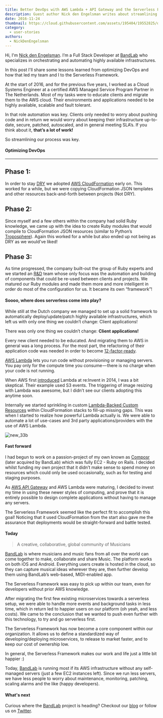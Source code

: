 ```yaml
---
title: Better DevOps with AWS Lambda + API Gateway and the Serverless Framework
description: Guest author Nick den Engelsman writes about streamlining DevOps and why he and his team at BandLab decided on AWS Lambda + API Gateway and the Serverless Framework.
date: 2016-11-24
thumbnail: https://cloud.githubusercontent.com/assets/195404/19552825/d3b728ee-96b1-11e6-85e2-5fd4b8714514.png
category:
  - user-stories
authors:
  - NickDenEngelsman
---
```


Hi, I'm [Nick den Engelsman](https://twitter.com/nickengelsman). I’m a Full Stack Developer at [BandLab](https://www.bandlab.com) who specializes in orchestrating and automating highly available infrastructures.

In this post I'll share some lessons learned from optimizing DevOps and how that led my team and I to the Serverless Framework.

At the start of 2016, and for the previous five years, I worked as a Cloud Systems Engineer at a certified AWS Managed Service Program Partner in The Netherlands. Most of my tasks were to educate clients and migrate them to the AWS cloud. Their environments and applications needed to be highly available, scalable and fault tolerant.

In that role automation was key. Clients only needed to worry about pushing code and in return we would worry about keeping their infrastructure up-to-date, secure, patched, autoscaled, and in general meeting SLA’s. If you think about it, **that’s a lot of work!**

So streamlining our process was key.

#### Optimizing DevOps
--------

**Phase 1:**
--------

In order to stay [DRY](https://en.wikipedia.org/wiki/Don%27t_repeat_yourself) we adopted [AWS CloudFormation](https://aws.amazon.com/cloudformation/) early on. This worked for a while, but we were copying CloudFormation JSON templates and other resources back-and-forth between projects (Not DRY).

**Phase 2:**
--------

Since myself and a few others within the company had solid Ruby knowledge, we came up with the idea to create Ruby modules that would compile to CloudFormation JSON resources (similar to Python’s [Troposphere](https://github.com/cloudtools/troposphere)). Again this worked for a while but also ended up not being as DRY as we would’ve liked!

**Phase 3:**
--------

As time progressed, the company built-out the group of Ruby experts and we started an [R&D](https://en.wikipedia.org/wiki/Research_and_development) team whose only focus was the automation and building of components that could be re-used between clients and projects. We matured our Ruby modules and made them more and more intelligent in order do most of the configuration for us. It became its own “framework”!

#### Soooo, where does serverless come into play?

While still at the Dutch company we managed to set up a solid framework to automatically deploy/update/patch highly available infrastructures, which left us with only one thing we couldn’t change: Client applications!

There was only one thing we couldn’t change: **Client applications!**

Every new client needed to be educated. And migrating them to AWS in general was a long process. For the most part, the refactoring of their application code was needed in order to become [12-factor-ready](https://12factor.net/).

[AWS Lambda](https://aws.amazon.com/lambda/details/) lets you run code without provisioning or managing servers. You pay only for the compute time you consume — there is no charge when your code is not running.

When AWS first [introduced](https://www.youtube.com/watch?v=9eHoyUVo-yg) Lambda at re:Invent in 2014, I was a bit skeptical. Their example used S3 events. The triggering of image resizing with Lambda was awesome, but I didn’t see our clients adopting this anytime soon.

Internally we started sprinkling in custom [Lambda-Backed Custom Resources](https://aws.amazon.com/blogs/aws/aws-cloudformation-update-lambda-backed-custom-resources-more/) within CloudFormation stacks to fill-up missing gaps. This was when I started to realize how powerful Lambda actually is. We were able to automate a lot of use-cases and 3rd party applications/providers with the use of AWS Lambda.

![new_33b](https://cloud.githubusercontent.com/assets/20538501/20609535/82b4bbe2-b253-11e6-87b2-0cc4ac9cab6c.jpg)

#### Fast forward

I had begun to work on a passion-project of my own known as [Composr](https://www.composrapp.com) (later acquired by BandLab) which was fully EC2 - Ruby on Rails. I decided whilst funding my own project that it didn’t make sense to spend money on resources which could only be used occasionally, such as for testing and staging purposes.

As [AWS API Gateway](https://aws.amazon.com/api-gateway/) and AWS Lambda were maturing, I decided to invest my time in using these newer styles of computing, and prove that it is entirely possible to design complete applications without having to manage any servers.

The Serverless Framework seemed like the perfect fit to accomplish this goal! Noticing that it used CloudFormation from the start also gave me the assurance that deployments would be straight-forward and battle tested.

#### Today

>A creative, collaborative, global community of Musicians

[BandLab](https://www.bandlab.com) is where musicians and music fans from all over the world can come together to make, collaborate and share Music. The platform works on both iOS and Android. Everything users create is hosted in the cloud, so they can capture musical ideas wherever they are, then further develop them using BandLab’s web-based, MIDI-enabled app.

The Serverless Framework was easy to pick up within our team, even for developers without prior AWS knowledge.

After migrating the first few existing microservices towards a serverless setup, we were able to handle more events and background tasks in less time, which in return led to happier users on our platform (oh yeah, and less costs). We came to the conclusion that we wanted to push even further with this technology, to try and go serverless first.

The Serverless Framework has now become a core component within our organization. It allows us to define a standardized way of developing/deploying microservices, to release to market faster, and to keep our cost of ownership low.

In general, the Serverless Framework makes our work and life just a little bit happier :)

Today, [BandLab](https://www.bandlab.com) is running most if its AWS infrastructure without any self-managed servers (just a few EC2 instances left). Since we run less servers, we have less people to worry about maintenance, monitoring, patching, scaling alarms and the like (happy developers).

#### What's next

Curious where the [BandLab](https://www.bandlab.com) project is heading? Checkout our [blog](https://blog.bandlab.com/) or follow us on [Twitter](https://twitter.com/bandlab).
